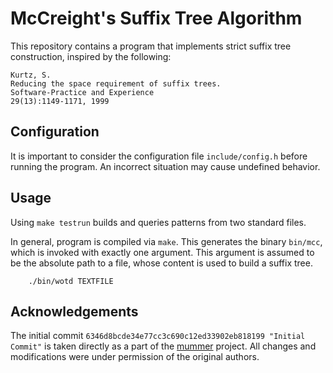 # McCreight's Suffix Tree Algorithm

This repository contains a program that implements strict suffix tree
construction, inspired by the following:

```
Kurtz, S.
Reducing the space requirement of suffix trees.
Software-Practice and Experience
29(13):1149-1171, 1999
```

## Configuration

It is important to consider the configuration file `include/config.h`
before running the program. An incorrect situation may cause undefined
behavior.

## Usage

Using `make testrun` builds and queries patterns from two standard files.

In general, program is compiled via `make`. This generates the binary
`bin/mcc`, which is invoked with exactly one argument. This argument is assumed
to be the absolute path to a file, whose content is used to build a suffix
tree.

```
    ./bin/wotd TEXTFILE
```

## Acknowledgements

The initial commit `6346d8bcde34e77cc3c690c12ed33902eb818199 "Initial Commit"`
is taken directly as a part of the [mummer](https://github.com/mummer4/mummer)
project. All changes and modifications were under permission of the original
authors.
